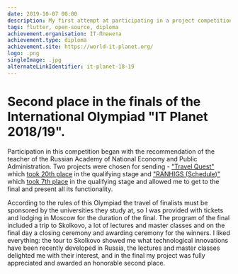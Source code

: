 ```yaml
---
date: 2019-10-07 00:00
description: My first attempt at participating in a project competition, and this is the result. 🎉
tags: flutter, open-source, diploma
achievement.organisation: IT-Планета
achievement.type: diploma
achievement.site: https://world-it-planet.org/
logo: .png
singleImage: .jpg
alternateLinkIdentifier: it-planet-18-19
---
```

# Second place in the finals of the International Olympiad "IT Planet 2018/19".

Participation in this competition began with the recommendation of the teacher of the Russian Academy of National Economy and Public Administration. Two projects were chosen for sending - ["Travel Quest"](https://coolone.ru/projects/travel-quest/) which [took 20th place](https://world-it-planet.org/check_certs/?CID=351051-147217-62249-41) in the qualifying stage and ["RANHIGS (Schedule)"](https://coolone.ru/projects/ranepa-timetable/) which [took 7th place](https://world-it-planet.org/check_certs/?CID=351051-147217-41543-41) in the qualifying stage and allowed me to get to the final and present all its functionality.


According to the rules of this Olympiad the travel of finalists must be sponsored by the universities they study at, so I was provided with tickets and lodging in Moscow for the duration of the final.
The program of the final included a trip to Skolkovo, a lot of lectures and master classes and on the final day a closing ceremony and awarding ceremony for the winners. I liked everything: the tour to Skolkovo showed me what technological innovations have been recently developed in Russia, the lectures and master classes delighted me with their interest, and in the final my project was fully appreciated and awarded an honorable second place.
